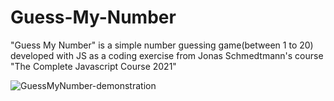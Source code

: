 # Guess-My-Number
"Guess My Number" is a simple number guessing game(between 1 to 20) developed with JS as a coding exercise  from Jonas Schmedtmann's course "The Complete Javascript Course 2021"

![GuessMyNumber-demonstration](https://user-images.githubusercontent.com/82145186/124926582-a8388980-e038-11eb-836d-f652a88483ec.gif)
